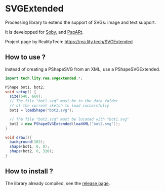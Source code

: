 # SVGExtended

Processing library to extend the support of SVGs: image and text support.

It is developped for [Soby](https://github.com/poqudrof/Soby), and [PapARt](https://github.com/poqudrof/PapARt). 

Project page by RealityTech: https://rea.lity.tech/SVGExtended

## How to use ? 

Instead of creating a PShapeSVG from an XML, use a PShapeSVGExtended. 

``` java
import tech.lity.rea.svgextended.*;

PShape bot1, bot2;
void setup() {
  size(640, 660);
  // The file "bot1.svg" must be in the data folder
  // of the current sketch to load successfully
  bot1 = loadShape("bot2.svg");

  // The file "bot2.svg" must be located with "bot1.svg"
  bot2 = new PShapeSVGExtended(loadXML("bot2.svg"));
} 

void draw(){
  background(102);
  shape(bot1, 0, 0); 
  shape(bot2, 0, 320);
}
```

## How to install ? 

The library already compiled, see the [release page](https://github.com/poqudrof/SVGExtended/releases).

